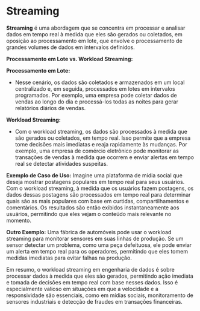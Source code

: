 # Streaming

**Streaming** é uma abordagem que se concentra em processar e analisar dados em tempo real à medida que eles são gerados ou coletados, em oposição ao processamento em lote, que envolve o processamento de grandes volumes de dados em intervalos definidos.

**Processamento em Lote vs. Workload Streaming:**

**Processamento em Lote:** 
  - Nesse cenário, os dados são coletados e armazenados em um local centralizado e, em seguida, processados em lotes em intervalos programados. Por exemplo, uma empresa pode coletar dados de vendas ao longo do dia e processá-los todas as noites para gerar relatórios diários de vendas.

**Workload Streaming:**
  - Com o workload streaming, os dados são processados à medida que são gerados ou coletados, em tempo real. Isso permite que a empresa tome decisões mais imediatas e reaja rapidamente às mudanças. Por exemplo, uma empresa de comércio eletrônico pode monitorar as transações de vendas à medida que ocorrem e enviar alertas em tempo real se detectar atividades suspeitas.

**Exemplo de Caso de Uso:**
Imagine uma plataforma de mídia social que deseja mostrar postagens populares em tempo real para seus usuários. Com o workload streaming, à medida que os usuários fazem postagens, os dados dessas postagens são processados em tempo real para determinar quais são as mais populares com base em curtidas, compartilhamentos e comentários. Os resultados são então exibidos instantaneamente aos usuários, permitindo que eles vejam o conteúdo mais relevante no momento.

**Outro Exemplo:**
Uma fábrica de automóveis pode usar o workload streaming para monitorar sensores em suas linhas de produção. Se um sensor detectar um problema, como uma peça defeituosa, ele pode enviar um alerta em tempo real para os operadores, permitindo que eles tomem medidas imediatas para evitar falhas na produção.

Em resumo, o workload streaming em engenharia de dados é sobre processar dados à medida que eles são gerados, permitindo ação imediata e tomada de decisões em tempo real com base nesses dados. Isso é especialmente valioso em situações em que a velocidade e a responsividade são essenciais, como em mídias sociais, monitoramento de sensores industriais e detecção de fraudes em transações financeiras.
